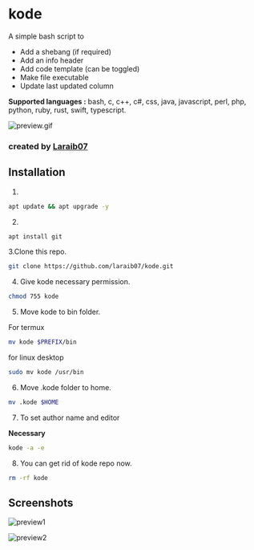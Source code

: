 # kode

A simple bash script to 

* Add a shebang (if required)
* Add an info header
* Add code template (can be toggled) 
* Make file executable
* Update last updated column


**Supported languages :**
bash, c, c++, c#, css, java,
javascript, perl, php, python,
ruby, rust, swift, typescript.

![preview.gif](https://raw.githubusercontent.com/laraib07/kode/master/preview/preview.gif)


### created by [Laraib07](https://github.com/laraib07)

## Installation
1.
```bash
apt update && apt upgrade -y
```

2.
```bash
apt install git
```

3.Clone this repo.
```bash
git clone https://github.com/laraib07/kode.git
```

4. Give kode necessary permission.

```bash
chmod 755 kode
```

5. Move kode to bin folder.

For termux
```bash
mv kode $PREFIX/bin
```

for linux desktop
```bash
sudo mv kode /usr/bin
```

6. Move .kode folder to home.
```bash
mv .kode $HOME
```

7. To set author name and editor

**Necessary**

```bash
kode -a -e
```

8. You can get rid of kode repo now.

```bash
rm -rf kode
```

## Screenshots

![preview1](https://raw.githubusercontent.com/laraib07/kode/master/preview/preview1.png)

![preview2](https://raw.githubusercontent.com/laraib07/kode/master/preview/preview2.png)

